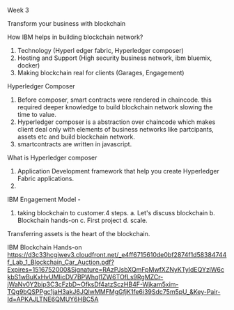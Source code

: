 Week 3

Transform your business with blockchain

How IBM helps in building blockchain network?
1. Technology (Hyperl edger fabric, Hyperledger composer)
2. Hosting and Support (High security business network, ibm bluemix, docker)
3. Making blockchain real for clients (Garages, Engagement) 



Hyperledger Composer
1. Before composer, smart contracts were rendered in chaincode. this required deeper knowledge to build blockchain network slowing the time to value.
2. Hyperledger composer is a abstraction over chaincode which makes client deal only with elements of business networks like partcipants, assets etc and build blockchain network.
3. smartcontracts are written in javascript.

What is Hyperledger composer
1. Application Development framework that help you create Hyperledger Fabric applications.
2. 

IBM Engagement Model - 
1. taking blockchain to customer.4 steps.
    a. Let's discuss blockchain
    b. Blockchain hands-on
    c. First project
    d. scale.
    
    
Transferring assets is the heart of the blockchain.

IBM Blockchain Hands-on
https://d3c33hcgiwev3.cloudfront.net/_e4ff6715610de0bf2874f1d58384744f_Lab_1_Blockchain_Car_Auction.pdf?Expires=1516752000&Signature=RAzPJsbXQmFpMwfXZNyKTyldEQYzlW6ckbS1wBuKxHvUMIicDV7BPWhql1ZW6TOfLs9RgMZCr-jWaNv0Y2bip3C3cFzbD~OfksDf4atzSczHB4F-Wjkam5xim-TQg9bQSPPgc1jaH3akJ6JQlwMMFMgGfjK1fe6i39Sdc75m5pU_&Key-Pair-Id=APKAJLTNE6QMUY6HBC5A

